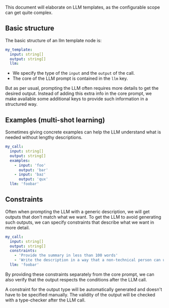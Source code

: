 This document will elaborate on LLM templates, as the configurable scope can get quite complex.

## Basic structure

The basic structure of an llm template node is:

```yaml
my_template:
  input: string[]
  output: string[]
  llm:
```

- We specify the type of the `input` and the `output` of the call.
- The core of the LLM prompt is contained in the `llm` key.

But as per usual, prompting the LLM often requires more details to get the desired output. Instead of adding this extra info in the core prompt, we make available some additional keys to provide such information in a structured way.

## Examples (multi-shot learning)

Sometimes giving concrete examples can help the LLM understand what is needed without lengthy descriptions.

```yaml
my_call:
  input: string[]
  output: string[]
  examples:
    - input: 'foo'
      output: 'bar'
    - input: 'baz'
      output: 'qux'
  llm: 'foobar'
```

## Constraints

Often when prompting the LLM with a generic description, we will get outputs that don't match what we want. To get the LLM to avoid generating such outputs, we can specify constraints that describe what we want in more detail.

```yaml
my_call:
  input: string[]
  output: string[]
  constraints:
    - 'Provide the summary in less than 100 words'
    - 'Write the description in a way that a non-technical person can understand'
  llm: 'foobar'
```

By providing these constraints separately from the core prompt, we can also verify that the output respects the conditions after the LLM call.

A constraint for the output type will be automatically generated and doesn't have to be specified manually. The validity of the output will be checked with a type-checker after the LLM call.

